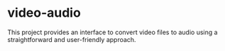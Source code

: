 # video-audio
This project provides an interface to convert video files to audio using a straightforward and user-friendly approach.

